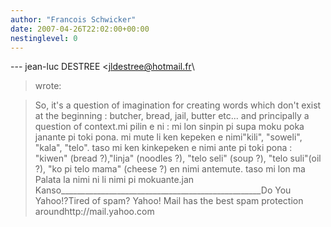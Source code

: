 ```yaml
---
author: "Francois Schwicker"
date: 2007-04-26T22:02:00+00:00
nestinglevel: 0
---
```

\---
 jean-luc DESTREE <[jldestree@hotmail.fr](mailto://jldestree@hotmail.fr)\
> wrote:

> So, it's a question of imagination for creating
> words which don't exist at the beginning : butcher,
> bread, jail, butter etc... and principally a
> question of context.mi pilin e ni : mi lon sinpin pi supa moku poka janante pi toki pona. mi mute li ken kepeken e nimi"kili", "soweli", "kala", "telo". taso mi ken kinkepeken e nimi ante pi toki pona : "kiwen" (bread ?),"linja" (noodles ?), "telo seli" (soup ?), "telo suli"(oil ?), "ko pi telo mama" (cheese ?) en nimi antemute. taso mi lon ma Palata la nimi ni li nimi pi mokuante.jan Kanso\_\_\_\_\_\_\_\_\_\_\_\_\_\_\_\_\_\_\_\_\_\_\_\_\_\_\_\_\_\_\_\_\_\_\_\_\_\_\_\_\_\_\_\_\_\_\_\_\_\_Do You Yahoo!?Tired of spam? Yahoo! Mail has the best spam protection aroundhttp://mail.yahoo.com